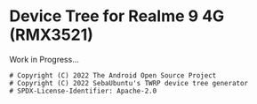 # Device Tree for Realme 9 4G (RMX3521)
Work in Progress...

```
# Copyright (C) 2022 The Android Open Source Project
# Copyright (C) 2022 SebaUbuntu's TWRP device tree generator
# SPDX-License-Identifier: Apache-2.0
```
